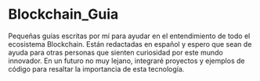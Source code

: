 # Blockchain_Guia
Pequeñas guías escritas por mí para ayudar en el entendimiento de todo el ecosistema Blockchain. Están redactadas en español y espero que sean de ayuda para otras personas que sienten curiosidad por este mundo innovador.
En un futuro no muy lejano, integraré proyectos y ejemplos de código para resaltar la importancia de esta tecnología.
